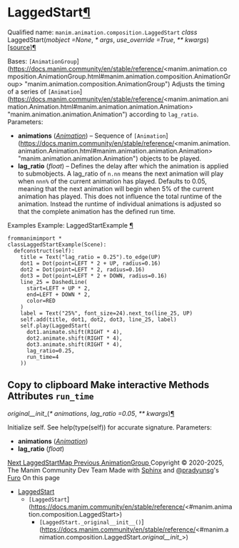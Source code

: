 # LaggedStart[¶](https://docs.manim.community/en/stable/reference/<#laggedstart> "Link to this heading")
Qualified name: `manim.animation.composition.LaggedStart`
_class_ LaggedStart(_mobject =None_, _* args_, _use_override =True_, _** kwargs_)[[source]](https://docs.manim.community/en/stable/reference/<../_modules/manim/animation/composition.html#LaggedStart>)[¶](https://docs.manim.community/en/stable/reference/<#manim.animation.composition.LaggedStart> "Link to this definition")
    
Bases: `[AnimationGroup`](https://docs.manim.community/en/stable/reference/<manim.animation.composition.AnimationGroup.html#manim.animation.composition.AnimationGroup> "manim.animation.composition.AnimationGroup")
Adjusts the timing of a series of `[Animation`](https://docs.manim.community/en/stable/reference/<manim.animation.animation.Animation.html#manim.animation.animation.Animation> "manim.animation.animation.Animation") according to `lag_ratio`.
Parameters:
    
  * **animations** ([_Animation_](https://docs.manim.community/en/stable/reference/<manim.animation.animation.Animation.html#manim.animation.animation.Animation> "manim.animation.animation.Animation")) – Sequence of `[Animation`](https://docs.manim.community/en/stable/reference/<manim.animation.animation.Animation.html#manim.animation.animation.Animation> "manim.animation.animation.Animation") objects to be played.
  * **lag_ratio** (_float_) – 
Defines the delay after which the animation is applied to submobjects. A lag_ratio of `n.nn` means the next animation will play when `nnn%` of the current animation has played. Defaults to 0.05, meaning that the next animation will begin when 5% of the current animation has played.
This does not influence the total runtime of the animation. Instead the runtime of individual animations is adjusted so that the complete animation has the defined run time.


Examples
Example: LaggedStartExample [¶](https://docs.manim.community/en/stable/reference/<#laggedstartexample>)
```
frommanimimport *
classLaggedStartExample(Scene):
  defconstruct(self):
    title = Text("lag_ratio = 0.25").to_edge(UP)
    dot1 = Dot(point=LEFT * 2 + UP, radius=0.16)
    dot2 = Dot(point=LEFT * 2, radius=0.16)
    dot3 = Dot(point=LEFT * 2 + DOWN, radius=0.16)
    line_25 = DashedLine(
      start=LEFT + UP * 2,
      end=LEFT + DOWN * 2,
      color=RED
    )
    label = Text("25%", font_size=24).next_to(line_25, UP)
    self.add(title, dot1, dot2, dot3, line_25, label)
    self.play(LaggedStart(
      dot1.animate.shift(RIGHT * 4),
      dot2.animate.shift(RIGHT * 4),
      dot3.animate.shift(RIGHT * 4),
      lag_ratio=0.25,
      run_time=4
    ))

```
Copy to clipboard
Make interactive
Methods
Attributes
`run_time`  
---  
_original__init__(_* animations_, _lag_ratio =0.05_, _** kwargs_)[¶](https://docs.manim.community/en/stable/reference/<#manim.animation.composition.LaggedStart._original__init__> "Link to this definition")
    
Initialize self. See help(type(self)) for accurate signature.
Parameters:
    
  * **animations** ([_Animation_](https://docs.manim.community/en/stable/reference/<manim.animation.animation.Animation.html#manim.animation.animation.Animation> "manim.animation.animation.Animation"))
  * **lag_ratio** (_float_)


[ Next LaggedStartMap ](https://docs.manim.community/en/stable/reference/<manim.animation.composition.LaggedStartMap.html>) [ Previous AnimationGroup ](https://docs.manim.community/en/stable/reference/<manim.animation.composition.AnimationGroup.html>)
Copyright © 2020-2025, The Manim Community Dev Team 
Made with [Sphinx](https://docs.manim.community/en/stable/reference/<https:/www.sphinx-doc.org/>) and [@pradyunsg](https://docs.manim.community/en/stable/reference/<https:/pradyunsg.me>)'s [Furo](https://docs.manim.community/en/stable/reference/<https:/github.com/pradyunsg/furo>)
On this page 
  * [LaggedStart](https://docs.manim.community/en/stable/reference/<#>)
    * `[LaggedStart`](https://docs.manim.community/en/stable/reference/<#manim.animation.composition.LaggedStart>)
      * `[LaggedStart._original__init__()`](https://docs.manim.community/en/stable/reference/<#manim.animation.composition.LaggedStart._original__init__>)


